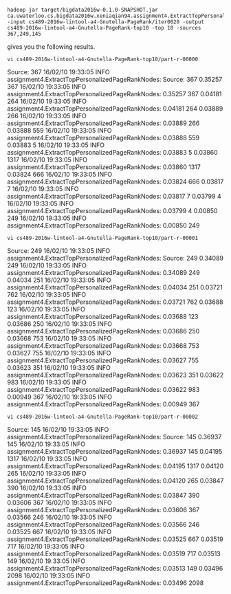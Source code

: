 
	hadoop jar target/bigdata2016w-0.1.0-SNAPSHOT.jar ca.uwaterloo.cs.bigdata2016w.xeniaqian94.assignment4.ExtractTopPersonalizedPageRankNodes -input cs489-2016w-lintool-a4-Gnutella-PageRank/iter0020 -output cs489-2016w-lintool-a4-Gnutella-PageRank-top10 -top 10 -sources 367,249,145

gives you the following results.

	vi cs489-2016w-lintool-a4-Gnutella-PageRank-top10/part-r-00000
	
Source: 367
16/02/10 19:33:05 INFO assignment4.ExtractTopPersonalizedPageRankNodes: Source: 367
0.35257 367
16/02/10 19:33:05 INFO assignment4.ExtractTopPersonalizedPageRankNodes: 0.35257 367
0.04181 264
16/02/10 19:33:05 INFO assignment4.ExtractTopPersonalizedPageRankNodes: 0.04181 264
0.03889 266
16/02/10 19:33:05 INFO assignment4.ExtractTopPersonalizedPageRankNodes: 0.03889 266
0.03888 559
16/02/10 19:33:05 INFO assignment4.ExtractTopPersonalizedPageRankNodes: 0.03888 559
0.03883 5
16/02/10 19:33:05 INFO assignment4.ExtractTopPersonalizedPageRankNodes: 0.03883 5
0.03860 1317
16/02/10 19:33:05 INFO assignment4.ExtractTopPersonalizedPageRankNodes: 0.03860 1317
0.03824 666
16/02/10 19:33:05 INFO assignment4.ExtractTopPersonalizedPageRankNodes: 0.03824 666
0.03817 7
16/02/10 19:33:05 INFO assignment4.ExtractTopPersonalizedPageRankNodes: 0.03817 7
0.03799 4
16/02/10 19:33:05 INFO assignment4.ExtractTopPersonalizedPageRankNodes: 0.03799 4
0.00850 249
16/02/10 19:33:05 INFO assignment4.ExtractTopPersonalizedPageRankNodes: 0.00850 249
	
	vi cs489-2016w-lintool-a4-Gnutella-PageRank-top10/part-r-00001

Source: 249
16/02/10 19:33:05 INFO assignment4.ExtractTopPersonalizedPageRankNodes: Source: 249
0.34089 249
16/02/10 19:33:05 INFO assignment4.ExtractTopPersonalizedPageRankNodes: 0.34089 249
0.04034 251
16/02/10 19:33:05 INFO assignment4.ExtractTopPersonalizedPageRankNodes: 0.04034 251
0.03721 762
16/02/10 19:33:05 INFO assignment4.ExtractTopPersonalizedPageRankNodes: 0.03721 762
0.03688 123
16/02/10 19:33:05 INFO assignment4.ExtractTopPersonalizedPageRankNodes: 0.03688 123
0.03686 250
16/02/10 19:33:05 INFO assignment4.ExtractTopPersonalizedPageRankNodes: 0.03686 250
0.03668 753
16/02/10 19:33:05 INFO assignment4.ExtractTopPersonalizedPageRankNodes: 0.03668 753
0.03627 755
16/02/10 19:33:05 INFO assignment4.ExtractTopPersonalizedPageRankNodes: 0.03627 755
0.03623 351
16/02/10 19:33:05 INFO assignment4.ExtractTopPersonalizedPageRankNodes: 0.03623 351
0.03622 983
16/02/10 19:33:05 INFO assignment4.ExtractTopPersonalizedPageRankNodes: 0.03622 983
0.00949 367
16/02/10 19:33:05 INFO assignment4.ExtractTopPersonalizedPageRankNodes: 0.00949 367
	
	vi cs489-2016w-lintool-a4-Gnutella-PageRank-top10/part-r-00002

Source: 145
16/02/10 19:33:05 INFO assignment4.ExtractTopPersonalizedPageRankNodes: Source: 145
0.36937 145
16/02/10 19:33:05 INFO assignment4.ExtractTopPersonalizedPageRankNodes: 0.36937 145
0.04195 1317
16/02/10 19:33:05 INFO assignment4.ExtractTopPersonalizedPageRankNodes: 0.04195 1317
0.04120 265
16/02/10 19:33:05 INFO assignment4.ExtractTopPersonalizedPageRankNodes: 0.04120 265
0.03847 390
16/02/10 19:33:05 INFO assignment4.ExtractTopPersonalizedPageRankNodes: 0.03847 390
0.03606 367
16/02/10 19:33:05 INFO assignment4.ExtractTopPersonalizedPageRankNodes: 0.03606 367
0.03566 246
16/02/10 19:33:05 INFO assignment4.ExtractTopPersonalizedPageRankNodes: 0.03566 246
0.03525 667
16/02/10 19:33:05 INFO assignment4.ExtractTopPersonalizedPageRankNodes: 0.03525 667
0.03519 717
16/02/10 19:33:05 INFO assignment4.ExtractTopPersonalizedPageRankNodes: 0.03519 717
0.03513 149
16/02/10 19:33:05 INFO assignment4.ExtractTopPersonalizedPageRankNodes: 0.03513 149
0.03496 2098
16/02/10 19:33:05 INFO assignment4.ExtractTopPersonalizedPageRankNodes: 0.03496 2098
